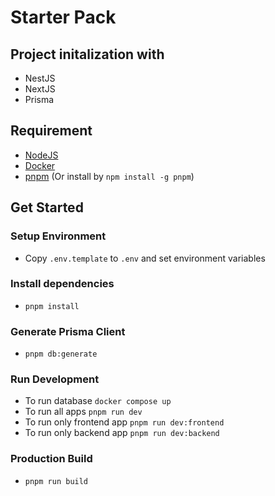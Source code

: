 # Starter Pack

## Project initalization with

- NestJS
- NextJS
- Prisma

## Requirement

- [NodeJS](https://nodejs.org/en/)
- [Docker](https://www.docker.com/products/docker-desktop/)
- [pnpm](https://pnpm.io/installation) (Or install by `npm install -g pnpm`)

## Get Started

### Setup Environment

- Copy `.env.template` to `.env` and set environment variables

### Install dependencies

- `pnpm install`

### Generate Prisma Client

- `pnpm db:generate`

### Run Development

- To run database `docker compose up`
- To run all apps `pnpm run dev`
- To run only frontend app `pnpm run dev:frontend`
- To run only backend app `pnpm run dev:backend`

### Production Build

- `pnpm run build`

